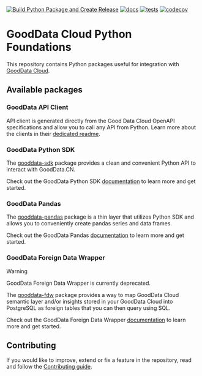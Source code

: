 [![Build Python Package and Create Release](https://github.com/gooddata/gooddata-python-sdk/actions/workflows/build-release.yaml/badge.svg)](https://github.com/gooddata/gooddata-python-sdk/actions/workflows/build-release.yaml)
[![docs](https://github.com/gooddata/gooddata-python-sdk/actions/workflows/docs.yaml/badge.svg)](https://github.com/gooddata/gooddata-python-sdk/actions/workflows/docs.yaml)
[![tests](https://github.com/gooddata/gooddata-python-sdk/actions/workflows/tests.yaml/badge.svg)](https://github.com/gooddata/gooddata-python-sdk/actions/workflows/tests.yaml)
[![codecov](https://codecov.io/gh/gooddata/gooddata-python-sdk/branch/master/graph/badge.svg?token=9C602ASR4Q)](https://codecov.io/gh/gooddata/gooddata-python-sdk)

# GoodData Cloud Python Foundations

This repository contains Python packages useful for integration with [GoodData Cloud](https://www.gooddata.com/docs/cloud/).

## Available packages

### GoodData API Client

API client is generated directly from the Good Data Cloud OpenAPI specifications and allow you to call any API from
Python. Learn more about the clients in their [dedicated readme](./clients_README.md).

### GoodData Python SDK

The [gooddata-sdk](./gooddata-sdk) package provides a clean and convenient Python API to interact with GoodData.CN.

Check out the GoodData Python SDK [documentation](https://www.gooddata.com/docs/python-sdk) to learn more and get started.

### GoodData Pandas

The [gooddata-pandas](./gooddata-pandas) package is a thin layer that utilizes Python SDK and allows you to conveniently
create pandas series and data frames.

Check out the GoodData Pandas [documentation](https://gooddata-pandas.readthedocs.io/en/latest/) to learn more and get started.

### GoodData Foreign Data Wrapper

> [!WARNING]
> GoodData Foreign Data Wrapper is currently deprecated.

The [gooddata-fdw](./gooddata-fdw) package provides a way
to map GoodData Cloud semantic layer and/or insights stored in your GoodData Cloud
into PostgreSQL as foreign tables that you can then query using SQL.

Check out the GoodData Foreign Data Wrapper [documentation](https://gooddata-fdw.readthedocs.io/en/latest/) to learn more and get started.

## Contributing
If you would like to improve, extend or fix a feature in the repository, read and follow the
[Contributing guide](./CONTRIBUTING.md).
